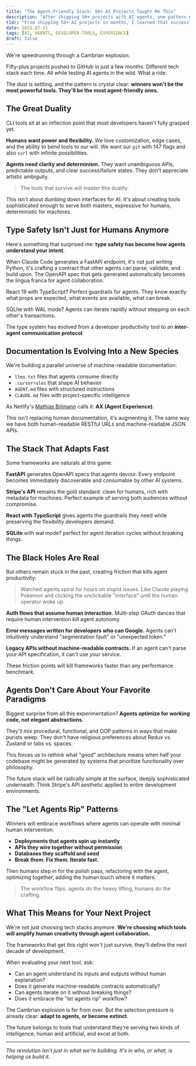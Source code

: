 ```yaml
---
title: "The Agent-Friendly Stack: 50+ AI Projects Taught Me This"
description: "After shipping 50+ projects with AI agents, one pattern emerged: winners aren't the most powerful, they're the most agent-friendly"
tldr: "From shipping 50+ AI projects in months, I learned that successful tools must master the duality between human needs (power/flexibility) and agent needs (clarity/determinism). Type safety, machine-readable docs, and friction-free workflows separate winners from losers in the AI-native era."
date: 2025-07-21
tags: [AI, AGENTS, DEVELOPER-TOOLS, EXPERIENCE]
draft: false
---
```


We're speedrunning through a Cambrian explosion.

Fifty-plus projects pushed to GitHub in just a few months. Different tech stack each time. All while testing AI agents in the wild. What a ride.

The dust is settling, and the pattern is crystal clear: **winners won't be the most powerful tools. They'll be the most agent-friendly ones.**

## The Great Duality

CLI tools sit at an inflection point that most developers haven't fully grasped yet.

**Humans want power and flexibility.** We love customization, edge cases, and the ability to bend tools to our will. We want our `git` with 147 flags and also `curl` with infinite possibilities.

**Agents need clarity and determinism.** They want unambiguous APIs, predictable outputs, and clear success/failure states. They don't appreciate artistic ambiguity.

<blockquote class="featured-quote primary">
The tools that survive will master this duality.
</blockquote>

This isn't about dumbing down interfaces for AI. It's about creating tools sophisticated enough to serve both masters, expressive for humans, deterministic for machines.

## Type Safety Isn't Just for Humans Anymore

Here's something that surprised me: **type safety has become how agents understand your intent**.

When Claude Code generates a FastAPI endpoint, it's not just writing Python, it's crafting a contract that other agents can parse, validate, and build upon. The OpenAPI spec that gets generated automatically becomes the lingua franca for agent collaboration.

React 19 with TypeScript? Perfect guardrails for agents. They know exactly what props are expected, what events are available, what can break.

SQLite with WAL mode? Agents can iterate rapidly without stepping on each other's transactions.

The type system has evolved from a developer productivity tool to an **inter-agent communication protocol**.

## Documentation Is Evolving Into a New Species

We're building a parallel universe of machine-readable documentation:

- `llms.txt` files that agents consume directly
- `.cursorrules` that shape AI behavior
- `AGENT.md` files with structured instructions
- `CLAUDE.md` files with project-specific intelligence

As Netlify's [Mathias Biilmann](https://biilmann.blog/articles/introducing-ax/) calls it: **AX (Agent Experience)**.

This isn't replacing human documentation, it's augmenting it. The same way we have both human-readable RESTful URLs and machine-readable JSON APIs.

## The Stack That Adapts Fast

Some frameworks are naturals at this game:

**FastAPI** generates OpenAPI specs that agents devour. Every endpoint becomes immediately discoverable and consumable by other AI systems.

**Stripe's API** remains the gold standard: clean for humans, rich with metadata for machines. Perfect example of serving both audiences without compromise.

**React with TypeScript** gives agents the guardrails they need while preserving the flexibility developers demand.

**SQLite**  with wal mode? perfect for agent iteration cycles without breaking things.

## The Black Holes Are Real

But others remain stuck in the past, creating friction that kills agent productivity:

<blockquote class="featured-quote secondary">
Watched agents spiral for hours on stupid issues. Like Claude playing Pokemon and clicking the unclickable "interface" until the human operator woke up.
</blockquote>

**Auth flows that assume human interaction.** Multi-step OAuth dances that require human intervention kill agent autonomy.

**Error messages written for developers who can Google.** Agents can't intuitively understand "segmentation fault" or "unexpected token."

**Legacy APIs without machine-readable contracts.** If an agent can't parse your API specification, it can't use your service.

These friction points will kill frameworks faster than any performance benchmark.

## Agents Don't Care About Your Favorite Paradigms

Biggest surprise from all this experimentation? **Agents optimize for working code, not elegant abstractions.**

They'll mix procedural, functional, and OOP patterns in ways that make purists weep. They don't have religious preferences about Redux vs. Zustand or tabs vs. spaces.

This forces us to rethink what "good" architecture means when half your codebase might be generated by systems that prioritize functionality over philosophy.

The future stack will be radically simple at the surface, deeply sophisticated underneath. Think Stripe's API aesthetic applied to entire development environments.

## The "Let Agents Rip" Patterns

Winners will embrace workflows where agents can operate with minimal human intervention:

- **Deployments that agents spin up instantly**
- **APIs they wire together without permission**
- **Databases they scaffold and seed**
- **Break them. Fix them. Iterate fast.**

Then humans step in for the polish pass, refactoring with the agent, optimizing together, adding the human touch where it matters.

<blockquote class="featured-quote accent">
The workflow flips: agents do the heavy lifting, humans do the crafting.
</blockquote>

## What This Means for Your Next Project

We're not just choosing tech stacks anymore. **We're choosing which tools will amplify human creativity through agent collaboration.**

The frameworks that get this right won't just survive, they'll define the next decade of development.

When evaluating your next tool, ask:
- Can an agent understand its inputs and outputs without human explanation?
- Does it generate machine-readable contracts automatically?
- Can agents iterate on it without breaking things?
- Does it embrace the "let agents rip" workflow?

The Cambrian explosion is far from over. But the selection pressure is already clear: **adapt to agents, or become extinct**.

The future belongs to tools that understand they're serving two kinds of intelligence, human and artificial, and excel at both.

---

*The revolution isn't just in what we're building. It's in who, or what, is helping us build it.*